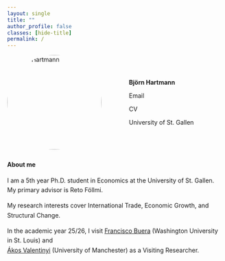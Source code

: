 ```yaml
---
layout: single
title: ""               
author_profile: false
classes: [hide-title]
permalink: /
---
```



<style>
/* Profile row: photo + short info */
.profile-row {
  display: grid;
  grid-template-columns: 220px 1fr;
  column-gap: 4rem;
  align-items: center;
  max-width: 900px;
  margin: 0 auto 1.5rem;
}
.profile-row img.home-portrait {
  width: 220px;
  height: 220px;
  object-fit: cover;
  border-radius: 50%;
}

/* About text block below the profile row */
.about-text {
  max-width: 900px;
  margin: 0 auto;
  line-height: 1.6;
}

/* Mobile adjustments */
@media (max-width: 720px){
  .profile-row {
    grid-template-columns: 1fr;
    row-gap: 1rem;
  }
  .profile-row img.home-portrait {
    margin: 0 auto;
  }
}

.profile-meta a {
  color: inherit;          /* take surrounding text color */
  text-decoration: none;   /* remove underline */
}
.profile-meta a:hover {
  text-decoration: underline; /* optional subtle hover effect */
}


</style>


<div class="profile-row">
  <img src="{{ '/assets/images/me.jpg' | relative_url }}" alt="Björn Hartmann" class="home-portrait" width="220" height="220" loading="eager" decoding="async">
  <div class="profile-meta">
    <p><strong>Björn Hartmann</strong></p>
    <p>
      <i class="fa fa-envelope fa-fw"></i>
      <a href="mailto:bjoern.hartmann@unisg.ch">Email</a>
    </p>
    <p>
      <i class="fa fa-file-alt fa-fw"></i>
      <a href="/files/Academic_CV.pdf" target="_blank" rel="noopener">CV</a>
    </p>
    <p>
      <i class="fa fa-university fa-fw"></i>
      <a href="https://www.unisg.ch/en/" target="_blank" rel="noopener">University of St. Gallen</a>
    </p>
  </div>
</div>



<section class="about-text">
  <strong>About me</strong>
  <p>I am a 5th year Ph.D. student in Economics at the University of St. Gallen.<br> My primary advisor is Reto Föllmi.</p>
  <p>My research interests cover International Trade, Economic Growth, and Structural Change.</p>
  <p>In the academic year 25/26, I visit
    <a href="https://sites.google.com/site/fjbuera/" target="_blank" rel="noopener">Francisco Buera</a> (Washington University in St. Louis) and<br>
    <a href="https://sites.google.com/site/valentinyiakos/" target="_blank" rel="noopener">Ákos Valentinyi</a> (University of Manchester) as a Visiting Researcher.</p>
</section>


